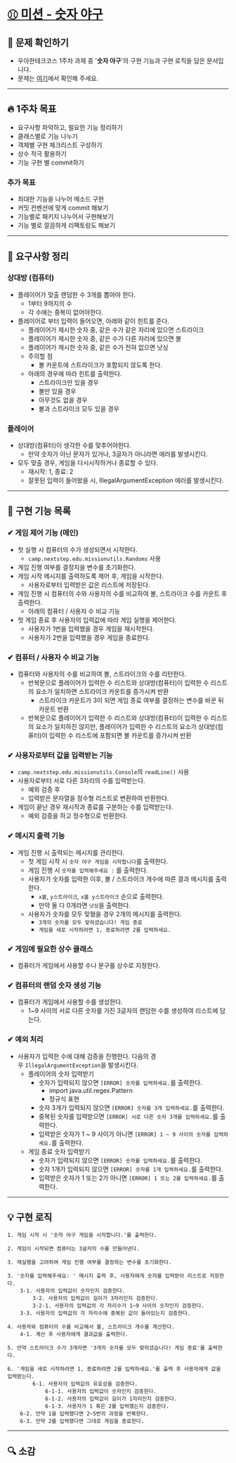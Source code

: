 # [⚾︎ 미션 - 숫자 야구](https://github.com/coenfflOo/java-baseball-6/blob/main/docs/README.md)

## 👀 문제 확인하기

- 우아한테크코스 1주차 과제 중 '**숫자 야구**'의 구현 기능과 구현 로직을 담은 문서입니다.
- 문제는 [여기](https://github.com/woowacourse-precourse/java-baseball-6)에서 확인해 주세요.

---

## 🔥 1주차 목표

- 요구사항 파악하고, 필요한 기능 정리하기
- 클래스별로 기능 나누기
- 객체별 구현 체크리스트 구성하기
- 상수 적극 활용하기
- 기능 구현 별 commit하기

### 추가 목표

- 최대한 기능을 나누어 메소드 구현
- 커밋 컨벤션에 맞게 commit 해보기
- 기능별로 패키지 나누어서 구현해보기
- 기능 별로 깔끔하게 리팩토링도 해보기

---

## 📝 요구사항 정리

### **상대방 (컴퓨터)**

- 플레이어가 맞출 랜덤한 수 3개를 뽑아야 한다.
    - 1부터 9까지의 수
    - 각 수에는 중복이 없어야한다.
- 플레이어로 부터 입력이 들어오면, 아래와 같이 힌트를 준다.
    - 플레이어가 제시한 숫자 중, 같은 수가 같은 자리에 있으면 스트라이크
    - 플레이어가 제시한 숫자 중, 같은 수가 다른 자리에 있으면 볼
    - 플레이어가 제시한 숫자 중, 같은 수가 전혀 없으면 낫싱
    - 주의할 점
        - 볼 카운트에 스트라이크가 포함되지 않도록 한다.
    - 아래의 경우에 따라 힌트를 출력한다.
        - 스트라이크만 있을 경우
        - 볼만 있을 경우
        - 아무것도 없을 경우
        - 볼과 스트라이크 모두 있을 경우

### **플레이어**

- 상대방(컴퓨터)이 생각한 수를 맞추어야한다.
    - 만약 숫자가 아닌 문자가 있거나, 3글자가 아니라면 에러를 발생시킨다.
- 모두 맞출 경우, 게임을 다시시작하거나 종료할 수 있다.
    - 재시작: 1, 종료: 2
    - 잘못된 입력이 들어왔을 시, IllegalArgumentException 에러를 발생시킨다.

---

## 🌟 구현 기능 목록

### ✔ 게임 제어 기능 (메인)

- 첫 실행 시 컴퓨터의 수가 생성되면서 시작한다.
    - `camp.nextstep.edu.missionutils.Randoms` 사용
- 게임 진행 여부를 결정지을 변수를 초기화한다.
- 게임 시작 메시지를 출력하도록 제어 후, 게임을 시작한다.
    - 사용자로부터 입력받은 값은 리스트에 저장된다.
- 게임 진행 시 컴퓨터의 수와 사용자의 수를 비교하여 볼, 스트라이크 수를 카운트 후 출력한다.
    - 아래의 컴퓨터 / 사용자 수 비교 기능
- 첫 게임 종료 후 사용자의 입력값에 따라 게임 실행을 제어한다.
    - 사용자가 1번을 입력했을 경우 게임을 재시작한다.
    - 사용자가 2번을 입력했을 경우 게임을 종료한다.

### ✔ 컴퓨터 / 사용자 수 비교 기능

- 컴퓨터와 사용자의 수를 비교하여 볼, 스트라이크의 수를 리턴한다.
    - 반복문으로 플레이어가 입력한 수 리스트와 상대방(컴퓨터)이 입력한 수 리스트의 요소가 일치하면 스트라이크 카운트를 증가시켜 반환
        - 스트라이크 카운트가 3이 되면 게임 종료 여부를 결정하는 변수를 바꾼 뒤 카운트 반환
    - 반복문으로 플레이어가 입력한 수 리스트와 상대방(컴퓨터)이 입력한 수 리스트의 요소가 일치하진 않지만, 플레이어가 입력한 수 리스트의 요소가 상대방(컴퓨터)이 입력한 수 리스트에 포함되면 볼 카운트를 증가시켜 반환

### ✔ 사용자로부터 값을 입력받는 기능

- `camp.nextstep.edu.missionutils.Console`의 `readLine()` 사용
- 사용자로부터 서로 다른 3자리의 수를 입력받는다.
    - 예외 검증 후
    - 입력받은 문자열을 정수형 리스트로 변환하여 반환한다.
- 게임이 끝난 경우 재시작과 종료를 구분하는 수를 입력받는다.
    - 예외 검증을 하고 정수형으로 반환한다.

### ✔ 메시지 출력 기능

- 게임 진행 시 출력되는 메시지를 관리한다.
    - 첫 게임 시작 시 `숫자 야구 게임을 시작합니다`를 출력한다.
    - 게임 진행 시 `숫자를 입력해주세요 :` 를 출력한다.
    - 사용자가 숫자를 입력한 이후, 볼 / 스트라이크 개수에 따른 결과 메시지를 출력한다.
        - `x볼`, `y스트라이크`, `x볼 y스트라이크` 순으로 출력한다.
        - 만약 둘 다 0개라면 `낫싱`을 출력한다.
    - 사용자가 숫자를 모두 맞혔을 경우 2개의 메시지를 출력한다.
        - `3개의 숫자를 모두 맞히셨습니다! 게임 종료`
        - `게임을 새로 시작하려면 1, 종료하려면 2를 입력하세요.`

### ✔ 게임에 필요한 상수 클래스

- 컴퓨터가 게임에서 사용할 수나 문구를 상수로 지정한다.

### ✔ 컴퓨터의 랜덤 숫자 생성 기능

- 컴퓨터가 게임에서 사용할 수를 생성한다.
    - 1~9 사이의 서로 다른 숫자를 가진 3글자의 랜덤한 수를 생성하여 리스트에 담는다.

### ✔ 예외 처리

- 사용자가 입력한 수에 대해 검증을 진행한다. 다음의 경우 `IllegalArgumentException`을 발생시킨다.
    - 플레이어의 숫자 입력받기
        - 숫자가 입력되지 않으면 `[ERROR] 숫자를 입력하세요.`를 출력한다.
            - import java.util.regex.Pattern
            - 정규식 표현
        - 숫자 3개가 입력되지 않으면 `[ERROR] 숫자를 3개 입력하세요.`를 출력한다.
        - 중복된 숫자를 입력받으면 `[ERROR] 서로 다른 숫자 3개를 입력하세요.`를 출력한다.
        - 입력받은 숫자가 1 ~ 9 사이가 아니면 `[ERROR] 1 ~ 9 사이의 숫자를 입력하세요.`를 출력한다.
    - 게임 종료 숫자 입력받기
        - 숫자가 입력되지 않으면 `[ERROR] 숫자를 입력하세요.`를 출력한다.
        - 숫자 1개가 입력되지 않으면 `[ERROR] 숫자를 1개 입력하세요.`를 출력한다.
        - 입력받은 숫자가 1 또는 2가 아니면 `[ERROR] 1 또는 2를 입력하세요.`를 출력한다.

---

## 💡 구현 로직

```
1. 게임 시작 시 '숫자 야구 게임을 시작합니다.'를 출력한다.

2. 게임이 시작되면 컴퓨터는 3글자의 수를 만들어낸다.

3. 재실행을 고려하여 게임 진행 여부를 결정하는 변수를 초기화한다.

3. '숫자를 입력해주세요: ' 메시지 출력 후, 사용자에게 숫자를 입력받아 리스트로 저장한다.
    3-1. 사용자의 입력값이 숫자인지 검증한다.
		3-2. 사용자의 입력값이 길이가 3자리인지 검증한다.
	    3-2-1. 사용자의 입력값의 각 자리수가 1~9 사이의 숫자인지 검증한다.
    3-3. 사용자의 입력값의 각 자리수에 중복된 값이 들어있는지 검증한다.

4. 사용자와 컴퓨터의 수를 비교해서 볼, 스트라이크 개수를 계산한다.
    4-1. 계산 후 사용자에게 결과값을 출력한다.

5. 만약 스트라이크 수가 3개라면 '3개의 숫자를 모두 맞히셨습니다! 게임 종료'를 출력한다.

6. '게임을 새로 시작하려면 1, 종료하려면 2를 입력하세요.'를 출력 후 사용자에게 값을 입력받는다.
		6-1. 사용자의 입력값의 유효성을 검증한다.
			6-1-1. 사용자의 입력값이 숫자인지 검증한다.
			6-1-2. 사용자의 입력값이 길이가 1자리인지 검증한다.
			6-1-3. 사용자가 1 혹은 2를 입력했는지 검증한다.
    6-2. 만약 1을 입력했다면 2~5번의 과정을 반복한다.
    6-3. 만약 2를 입력했다면 그대로 게임을 종료한다.

```

---

## 🔍 소감